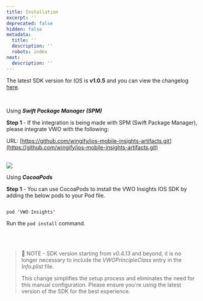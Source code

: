 ```yaml
---
title: Installation
excerpt: ''
deprecated: false
hidden: false
metadata:
  title: ''
  description: ''
  robots: index
next:
  description: ''
---
```

The latest SDK version for IOS is **v1.0.5** and you can view the changelog [here](https://github.com/wingify/ios-mobile-insights-artifacts/blob/main/CHANGELOG.md?plain=1). 

<br />

Using ***Swift Package Manager (SPM)***

**Step 1** - If the integration is being made with SPM (Swift Package Manager), please integrate VWO with the following:

URL: [https://github.com/wingify/ios-mobile-insights-artifacts.git](https://github.com/wingify/ios-mobile-insights-artifacts.git)

<br />

<Image align="center" src="https://files.readme.io/b9be778-Screenshot_2024-03-08_at_10.28.31_AM.png" />

<br />

Using ***CocoaPods***

**Step 1** - You can use CocoaPods to install the VWO Insights IOS SDK by adding the below pods to your Pod file.

```swift

pod 'VWO-Insights' 

```

Run the `pod install` command.

<br />

<br />

> 📘 NOTE - SDK version starting from *v0.4.13* and beyond, it is no longer necessary to include the *VWOPrincipleClass* entry in the *Info.plist* file.
>
> This change simplifies the setup process and eliminates the need for this manual configuration. Please ensure you're using the latest version of the SDK for the best experience.
